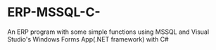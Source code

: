 # ERP-MSSQL-C-
An ERP program with some simple functions using MSSQL and Visual Studio's Windows Forms App(.NET framework) with C#
